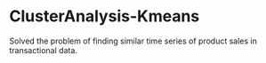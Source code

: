 # ClusterAnalysis-Kmeans
Solved the problem of finding similar time series of product sales in transactional data.
